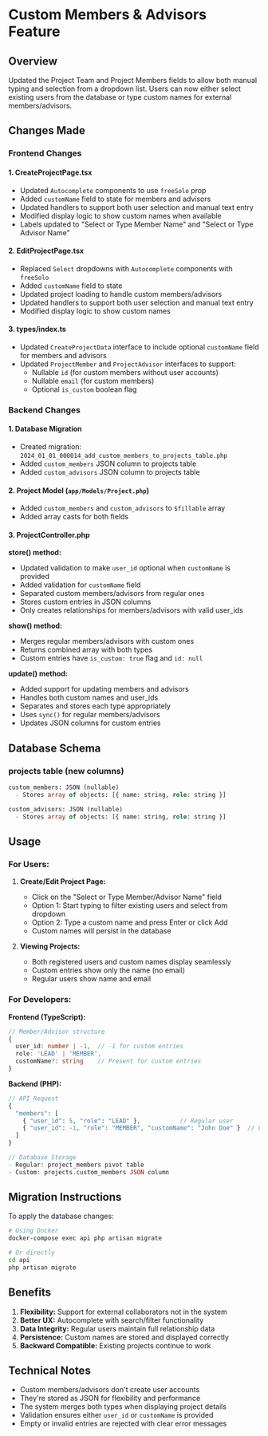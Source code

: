# Custom Members & Advisors Feature

## Overview
Updated the Project Team and Project Members fields to allow both manual typing and selection from a dropdown list. Users can now either select existing users from the database or type custom names for external members/advisors.

## Changes Made

### Frontend Changes

#### 1. **CreateProjectPage.tsx**
- Updated `Autocomplete` components to use `freeSolo` prop
- Added `customName` field to state for members and advisors
- Updated handlers to support both user selection and manual text entry
- Modified display logic to show custom names when available
- Labels updated to "Select or Type Member Name" and "Select or Type Advisor Name"

#### 2. **EditProjectPage.tsx**
- Replaced `Select` dropdowns with `Autocomplete` components with `freeSolo`
- Added `customName` field to state
- Updated project loading to handle custom members/advisors
- Updated handlers to support both user selection and manual text entry
- Modified display logic to show custom names

#### 3. **types/index.ts**
- Updated `CreateProjectData` interface to include optional `customName` field for members and advisors
- Updated `ProjectMember` and `ProjectAdvisor` interfaces to support:
  - Nullable `id` (for custom members without user accounts)
  - Nullable `email` (for custom members)
  - Optional `is_custom` boolean flag

### Backend Changes

#### 1. **Database Migration**
- Created migration: `2024_01_01_000014_add_custom_members_to_projects_table.php`
- Added `custom_members` JSON column to projects table
- Added `custom_advisors` JSON column to projects table

#### 2. **Project Model** (`app/Models/Project.php`)
- Added `custom_members` and `custom_advisors` to `$fillable` array
- Added array casts for both fields

#### 3. **ProjectController.php**

**store() method:**
- Updated validation to make `user_id` optional when `customName` is provided
- Added validation for `customName` field
- Separated custom members/advisors from regular ones
- Stores custom entries in JSON columns
- Only creates relationships for members/advisors with valid user_ids

**show() method:**
- Merges regular members/advisors with custom ones
- Returns combined array with both types
- Custom entries have `is_custom: true` flag and `id: null`

**update() method:**
- Added support for updating members and advisors
- Handles both custom names and user_ids
- Separates and stores each type appropriately
- Uses `sync()` for regular members/advisors
- Updates JSON columns for custom entries

## Database Schema

### projects table (new columns)
```sql
custom_members: JSON (nullable)
  - Stores array of objects: [{ name: string, role: string }]

custom_advisors: JSON (nullable)
  - Stores array of objects: [{ name: string, role: string }]
```

## Usage

### For Users:
1. **Create/Edit Project Page:**
   - Click on the "Select or Type Member/Advisor Name" field
   - Option 1: Start typing to filter existing users and select from dropdown
   - Option 2: Type a custom name and press Enter or click Add
   - Custom names will persist in the database

2. **Viewing Projects:**
   - Both registered users and custom names display seamlessly
   - Custom entries show only the name (no email)
   - Regular users show name and email

### For Developers:

**Frontend (TypeScript):**
```typescript
// Member/Advisor structure
{
  user_id: number | -1,  // -1 for custom entries
  role: 'LEAD' | 'MEMBER',
  customName?: string    // Present for custom entries
}
```

**Backend (PHP):**
```php
// API Request
{
  "members": [
    { "user_id": 5, "role": "LEAD" },           // Regular user
    { "user_id": -1, "role": "MEMBER", "customName": "John Doe" }  // Custom
  ]
}

// Database Storage
- Regular: project_members pivot table
- Custom: projects.custom_members JSON column
```

## Migration Instructions

To apply the database changes:

```bash
# Using Docker
docker-compose exec api php artisan migrate

# Or directly
cd api
php artisan migrate
```

## Benefits

1. **Flexibility:** Support for external collaborators not in the system
2. **Better UX:** Autocomplete with search/filter functionality
3. **Data Integrity:** Regular users maintain full relationship data
4. **Persistence:** Custom names are stored and displayed correctly
5. **Backward Compatible:** Existing projects continue to work

## Technical Notes

- Custom members/advisors don't create user accounts
- They're stored as JSON for flexibility and performance
- The system merges both types when displaying project details
- Validation ensures either `user_id` or `customName` is provided
- Empty or invalid entries are rejected with clear error messages

